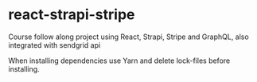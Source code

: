 # react-strapi-stripe
Course follow along project using React, Strapi, Stripe and GraphQL, also integrated with sendgrid api

When installing dependencies use Yarn and delete lock-files before installing.
